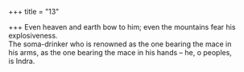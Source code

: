 +++
title = "13"

+++
Even heaven and earth bow to him; even the mountains fear his  explosiveness.  
The soma-drinker who is renowned as the one bearing the mace in  
his arms, as the one bearing the mace in his hands – he, o peoples,  
is Indra.  